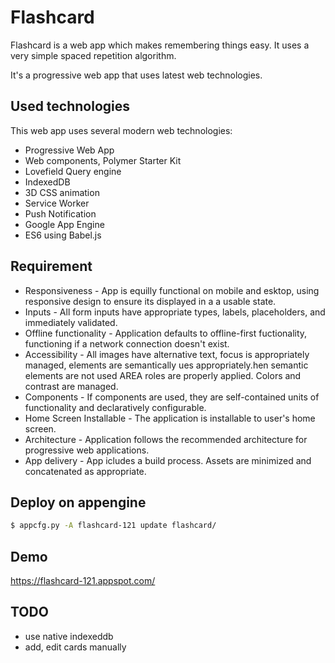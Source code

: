 # Flashcard

Flashcard is a web app which makes remembering things easy.  It uses a very simple spaced repetition algorithm.

It's a progressive web app that uses latest web technologies.

## Used technologies

This web app uses several modern web technologies:

* Progressive Web App
* Web components, Polymer Starter Kit
* Lovefield Query engine
* IndexedDB
* 3D CSS animation
* Service Worker
* Push Notification
* Google App Engine
* ES6 using Babel.js

## Requirement

* Responsiveness - App is equilly functional on mobile and esktop, using responsive design to ensure its displayed in a a usable state.
* Inputs - All form inputs have appropriate types, labels, placeholders, and immediately validated.
* Offline functionality - Application defaults to offline-first fuctionality, functioning if a network connection doesn't  exist.
* Accessibility - All images have alternative text, focus is appropriately managed, elements are semantically ues appropriately.hen semantic elements are not used AREA roles are properly applied. Colors and contrast are managed.
* Components - If components are used, they are self-contained units of functionality and declaratively configurable.
* Home Screen Installable - The application is installable to user's home screen.
* Architecture - Application follows the recommended architecture for progressive web applications.
* App delivery - App icludes a build process. Assets are minimized and concatenated as appropriate.


## Deploy on appengine

```sh
$ appcfg.py -A flashcard-121 update flashcard/
```

## Demo

https://flashcard-121.appspot.com/

## TODO
- use native indexeddb
- add, edit cards manually
